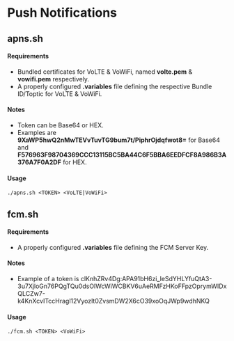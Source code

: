 Push Notifications
==================

## apns.sh

#### Requirements

* Bundled certificates for VoLTE & VoWiFi, named **volte.pem** & **vowifi.pem** respectively.
* A properly configured **.variables** file defining the respective Bundle ID/Toptic for VoLTE & VoWiFi.

#### Notes

* Token can be Base64 or HEX.
* Examples are **9XaWP5hwQ2nMwTEVvTuvTG9bum7t/PiphrOjdqfwot8=** for Base64 and **F576963F98704369CCC13115BC5BA44C6F5BBA6EEDFCF8A986B3A376A7F0A2DF** for HEX.

#### Usage

```
./apns.sh <TOKEN> <VoLTE|VoWiFi>
```

## fcm.sh

#### Requirements

* A properly configured **.variables** file defining the FCM Server Key.

#### Notes

* Example of a token is clKnhZRv4Dg:APA91bH6zi_leSdYHLYfuQtA3-3u7XjloGn76PQgTQu0dsOIWcWiWCBKV6uAeRMFzHKoFFpzOprymWIDxQLCZw7-k4KnXcvITccHragl12Vyozlt0ZvsmDW2X6cO39xoOqJWp9wdhNKQ

#### Usage

```
./fcm.sh <TOKEN> <VoWiFi>
```
